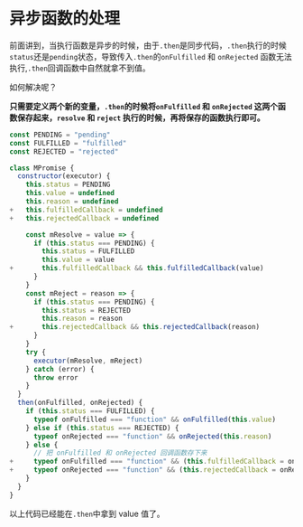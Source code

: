 # 异步函数的处理

前面讲到，当执行函数是异步的时候，由于`.then`是同步代码，`.then`执行的时候`status`还是`pending`状态，导致传入`.then`的`onFulfilled` 和 `onRejected` 函数无法执行,`.then`回调函数中自然就拿不到值。

如何解决呢？

**只需要定义两个新的变量，`.then`的时候将`onFulfilled` 和 `onRejected` 这两个函数保存起来，`resolve` 和 `reject` 执行的时候，再将保存的函数执行即可。**

```js
const PENDING = "pending"
const FULFILLED = "fulfilled"
const REJECTED = "rejected"

class MPromise {
  constructor(executor) {
    this.status = PENDING
    this.value = undefined
    this.reason = undefined
+   this.fulfilledCallback = undefined
+   this.rejectedCallback = undefined

    const mResolve = value => {
      if (this.status === PENDING) {
        this.status = FULFILLED
        this.value = value
+       this.fulfilledCallback && this.fulfilledCallback(value)
      }
    }
    const mReject = reason => {
      if (this.status === PENDING) {
        this.status = REJECTED
        this.reason = reason
+       this.rejectedCallback && this.rejectedCallback(reason)
      }
    }
    try {
      executor(mResolve, mReject)
    } catch (error) {
      throw error
    }
  }
  then(onFulfilled, onRejected) {
    if (this.status === FULFILLED) {
      typeof onFulfilled === "function" && onFulfilled(this.value)
    } else if (this.status === REJECTED) {
      typeof onRejected === "function" && onRejected(this.reason)
    } else {
      // 把 onFulfilled 和 onRejected 回调函数存下来
+     typeof onFulfilled === "function" && (this.fulfilledCallback = onFulfilled)
+     typeof onRejected === "function" && (this.rejectedCallback = onRejected)
    }
  }
}

```
以上代码已经能在`.then`中拿到 value 值了。